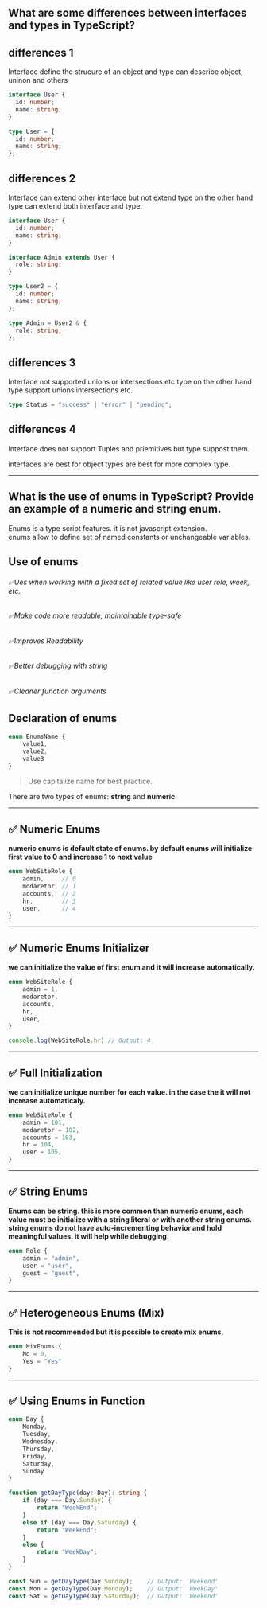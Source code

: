 ## What are some differences between interfaces and types in TypeScript?

## differences 1
Interface define the strucure of an object and type can describe object, uninon and others

```ts
interface User {
  id: number;
  name: string;
}

type User = {
  id: number;
  name: string;
};
```

## differences 2
Interface can extend other interface but not extend type on the other hand type can extend both interface and type.

```ts
interface User {
  id: number;
  name: string;
}

interface Admin extends User {
  role: string;
}

type User2 = {
  id: number;
  name: string;
};

type Admin = User2 & {
  role: string;
};

```

## differences 3
Interface not supported unions or intersections etc type on the other hand type support unions intersections etc.

```ts
type Status = "success" | "error" | "pending";
```

## differences 4

Interface does not support Tuples and priemitives but type suppost them.



interfaces are best for object  types are best for more complex type.







-----------------------------------------------------------------


## What is the use of enums in TypeScript? Provide an example of a numeric and string enum.


Enums is a type script features. it is not javascript extension.  
enums allow to define set of named constants or unchangeable variables. 

## Use of enums

###### ✅Ues when working wilth a fixed set of related value like user role, week, etc. 
###### ✅Make code more readable, maintainable type-safe 
###### ✅Improves Readability 
###### ✅Better debugging with string
###### ✅Cleaner function arguments


## Declaration of enums

```ts
enum EnumsName {     
    value1,
    value2,
    value3
}
```
> Use capitalize name for best practice.

There are two types of enums: **string** and **numeric**

---

## ✅ Numeric Enums 

**numeric enums is default state of enums. by default enums will initialize first value to 0 and increase 1 to next value**

```ts
enum WebSiteRole {
    admin,     // 0
    modaretor, // 1
    accounts,  // 2
    hr,        // 3
    user,      // 4
}
```

---

## ✅ Numeric Enums Initializer

**we can initialize the value of first enum and it will increase automatically.**

```ts
enum WebSiteRole {
    admin = 1,     
    modaretor,
    accounts,  
    hr,       
    user,     
}

console.log(WebSiteRole.hr) // Output: 4
```

---

## ✅ Full Initialization

**we can initialize unique number for each value. in the case the it will not increase automaticaly.**

```ts
enum WebSiteRole {
    admin = 101,     
    modaretor = 102,
    accounts = 103,  
    hr = 104,       
    user = 105,     
}
```

---

## ✅ String Enums

**Enums can be string. this is more common than numeric enums, each value must be initialize with a string literal or with another string enums. string enums do not have auto-incrementing behavior and hold meaningful values. it will help while debugging.**

```ts
enum Role {
    admin = "admin",
    user = "user",
    guest = "guest",
}
```

---

## ✅ Heterogeneous Enums (Mix)

**This is not recommended but it is possible to create mix enums.**

```ts
enum MixEnums {
    No = 0,
    Yes = "Yes"
}
```

---

## ✅ Using Enums in Function

```ts
enum Day {
    Monday,
    Tuesday,
    Wednesday,
    Thursday,
    Friday,
    Saturday,
    Sunday
}

function getDayType(day: Day): string {
    if (day === Day.Sunday) {
        return "WeekEnd";
    }
    else if (day === Day.Saturday) {
        return "WeekEnd";
    }
    else {
        return "WeekDay";
    }
}

const Sun = getDayType(Day.Sunday);    // Output: 'Weekend'
const Mon = getDayType(Day.Monday);    // Output: 'WeekDay'
const Sat = getDayType(Day.Saturday);  // Output: 'Weekend'
```
